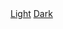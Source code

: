 <div class="themes">
    <a href="#" data-link-title="Simple">Light</a>
    <a href="#" data-link-title="Simple Dark">Dark</a>
</div>

<style>

</style>